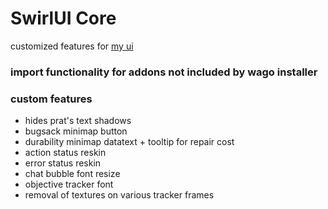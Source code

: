 # SwirlUI Core
customized features for [my ui](https://uipacks.wago.io/pack/swirl-ui)

### import functionality for addons not included by wago installer

### custom features
- hides prat's text shadows
- bugsack minimap button
- durability minimap datatext + tooltip for repair cost
- action status reskin
- error status reskin
- chat bubble font resize
- objective tracker font
- removal of textures on various tracker frames

